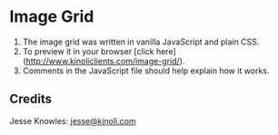 # Image Grid
1. The image grid was written in vanilla JavaScript and plain CSS. 
2. To preview it in your browser [click here] (http://www.kinoliclients.com/image-grid/). 
3. Comments in the JavaScript file should help explain how it works. 

## Credits
Jesse Knowles: jesse@kinoli.com
